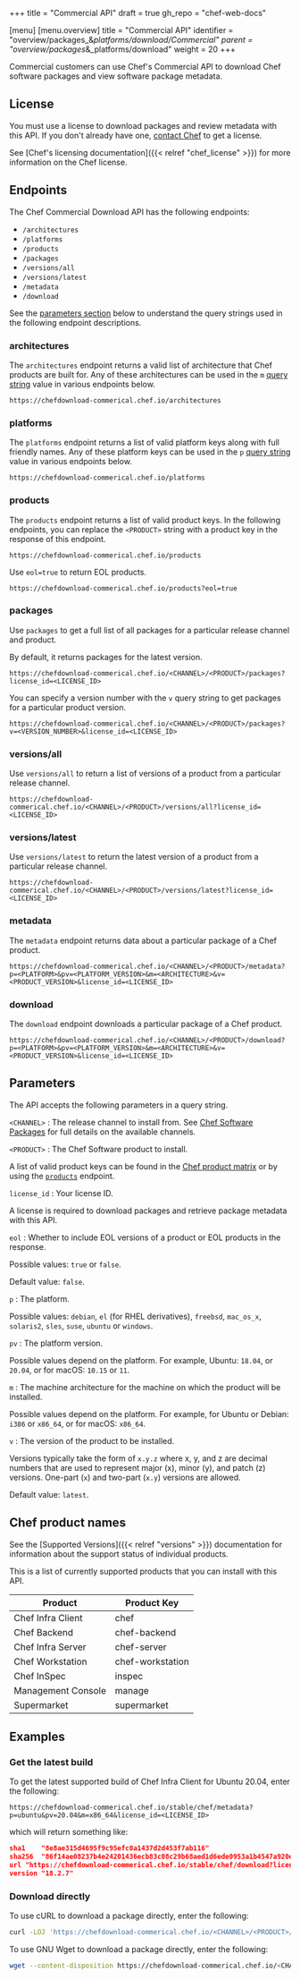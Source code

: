 +++
title = "Commercial API"
draft = true
gh_repo = "chef-web-docs"

[menu]
  [menu.overview]
    title = "Commercial API"
    identifier = "overview/packages_&_platforms/download/Commercial"
    parent = "overview/packages_&_platforms/download"
    weight = 20
+++

Commercial customers can use Chef's Commercial API to download Chef software packages and view software package metadata.

## License

You must use a license to download packages and review metadata with this API.
If you don't already have one, [contact Chef](https://www.chef.io/contact-us) to get a license.

See [Chef's licensing documentation]({{< relref "chef_license" >}}) for more information on the Chef license.

## Endpoints

The Chef Commercial Download API has the following endpoints:

- `/architectures`
- `/platforms`
- `/products`
- `/packages`
- `/versions/all`
- `/versions/latest`
- `/metadata`
- `/download`

See the [parameters section](#parameters) below to understand the query strings used in the following endpoint descriptions.

### architectures

The `architectures` endpoint returns a valid list of architecture that Chef products are built for.
Any of these architectures can be used in the `m` [query string](#parameters) value in various endpoints below.

```plain
https://chefdownload-commerical.chef.io/architectures
```

### platforms

The `platforms` endpoint returns a list of valid platform keys along with full friendly names. Any of these platform keys can be used in the `p` [query string](#parameters) value in various endpoints below.

```plain
https://chefdownload-commerical.chef.io/platforms
```

### products

The `products` endpoint returns a list of valid product keys. In the following endpoints, you can replace the `<PRODUCT>` string with a product key in the response of this endpoint.

```plain
https://chefdownload-commerical.chef.io/products
```

Use `eol=true` to return EOL products.

```plain
https://chefdownload-commerical.chef.io/products?eol=true
```

### packages

Use `packages` to get a full list of all packages for a particular release channel and product.

By default, it returns packages for the latest version.

```plain
https://chefdownload-commerical.chef.io/<CHANNEL>/<PRODUCT>/packages?license_id=<LICENSE_ID>
```

You can specify a version number with the `v` query string to get packages for a particular product version.

```plain
https://chefdownload-commerical.chef.io/<CHANNEL>/<PRODUCT>/packages?v=<VERSION_NUMBER>&license_id=<LICENSE_ID>
```

### versions/all

Use `versions/all` to return a list of versions of a product from a particular release channel.

```plain
https://chefdownload-commerical.chef.io/<CHANNEL>/<PRODUCT>/versions/all?license_id=<LICENSE_ID>
```

### versions/latest

Use `versions/latest` to return the latest version of a product from a particular release channel.

```plain
https://chefdownload-commerical.chef.io/<CHANNEL>/<PRODUCT>/versions/latest?license_id=<LICENSE_ID>
```

### metadata

The `metadata` endpoint returns data about a particular package of a Chef product.

```plain
https://chefdownload-commerical.chef.io/<CHANNEL>/<PRODUCT>/metadata?p=<PLATFORM>&pv=<PLATFORM_VERSION>&m=<ARCHITECTURE>&v=<PRODUCT_VERSION>&license_id=<LICENSE_ID>
```

### download

The `download` endpoint downloads a particular package of a Chef product.

```plain
https://chefdownload-commerical.chef.io/<CHANNEL>/<PRODUCT>/download?p=<PLATFORM>&pv=<PLATFORM_VERSION>&m=<ARCHITECTURE>&v=<PRODUCT_VERSION>&license_id=<LICENSE_ID>
```

## Parameters

The API accepts the following parameters in a query string.

`<CHANNEL>`
: The release channel to install from. See [Chef Software Packages](/packages/) for full details on the available channels.

`<PRODUCT>`
: The Chef Software product to install.

  A list of valid product keys can be found in the [Chef product matrix](https://github.com/chef/mixlib-install/blob/main/PRODUCT_MATRIX.md) or by using the [`products`](#products) endpoint.

`license_id`
: Your license ID.

  A license is required to download packages and retrieve package metadata with this API.

`eol`
: Whether to include EOL versions of a product or EOL products in the response.

  Possible values: `true` or `false`.

  Default value: `false`.

`p`
: The platform.

  Possible values: `debian`, `el` (for RHEL derivatives), `freebsd`, `mac_os_x`, `solaris2`, `sles`, `suse`, `ubuntu` or
  `windows`.

`pv`
: The platform version.

  Possible values depend on the platform. For example, Ubuntu: `18.04`, or `20.04`, or for macOS: `10.15` or `11`.

`m`
: The machine architecture for the machine on which the product will be installed.

  Possible values depend on the platform. For example, for
  Ubuntu or Debian: `i386` or `x86_64`, or for macOS: `x86_64`.

`v`
: The version of the product to be installed.

  Versions typically take the form of `x.y.z` where x, y, and z are decimal numbers that are used to represent major (x), minor (y), and patch (z) versions.
  One-part (`x`) and two-part (`x.y`) versions are allowed.

  Default value: `latest`.

## Chef product names

See the [Supported Versions]({{< relref "versions" >}}) documentation for information about the support status of individual products.

This is a list of currently supported products that you can install with this API.

| Product | Product Key  |
| ------- | ------------ |
| Chef Infra Client | chef |
| Chef Backend | chef-backend |
| Chef Infra Server | chef-server |
| Chef Workstation | chef-workstation |
| Chef InSpec | inspec |
| Management Console | manage |
| Supermarket | supermarket |

## Examples

### Get the latest build

To get the latest supported build of Chef Infra Client for Ubuntu 20.04, enter the following:

```plain
https://chefdownload-commerical.chef.io/stable/chef/metadata?p=ubuntu&pv=20.04&m=x86_64&license_id=<LICENSE_ID>
```

which will return something like:

```json
sha1	"8e8ae315d4695f9c95efc0a1437d2d453f7ab116"
sha256	"86f14ae08237b4e24201436ecb83c08c29b68aed1d6ede0953a1b4547a920e36"
url	"https://chefdownload-commerical.chef.io/stable/chef/download?license_id=<LICENSE_ID>&m=x86_64&p=ubuntu&pv=20.04"
version	"18.2.7"
```

### Download directly

To use cURL to download a package directly, enter the following:

```bash
curl -LOJ 'https://chefdownload-commerical.chef.io/<CHANNEL>/<PRODUCT>/download?p=<PLATFORM>&pv=<PLATFORM_VERSION>&m=<ARCHITECTURE>&license_id=<LICENSE_ID>'
```

To use GNU Wget to download a package directly, enter the following:

```bash
wget --content-disposition https://chefdownload-commerical.chef.io/<CHANNEL>/<PRODUCT>/download?p=<PLATFORM>&pv=<PLATFORM_VERSION>&m=<ARCHITECTURE>&license_id=<LICENSE_ID>
```
